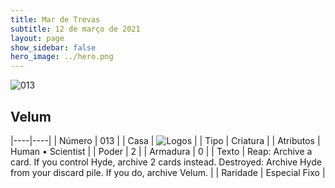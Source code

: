 ```yaml
---
title: Mar de Trevas
subtitle: 12 de março de 2021
layout: page
show_sidebar: false
hero_image: ../hero.png
---
```


![013](https://cdn.keyforgegame.com/media/card_front/pt/496_013_8FRCWPWQ4V4C_pt.png)

## Velum

|----|----|
| Número | 013 |
| Casa | ![Logos](https://archonarcana.com/images/thumb/c/ce/Logos.png/22px-Logos.png "Logos") |
| Tipo | Criatura |
| Atributos | Human • Scientist |
| Poder | 2 |
| Armadura | 0 |
| Texto | Reap: Archive a card. If you control Hyde, archive 2 cards instead.  Destroyed: Archive Hyde from your discard pile. If you do, archive Velum. |
| Raridade | Especial Fixo |
